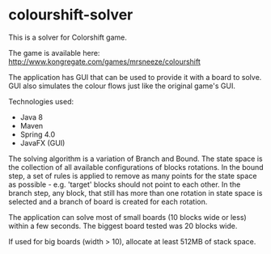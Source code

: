# colourshift-solver
This is a solver for Colorshift game.

The game is available here: http://www.kongregate.com/games/mrsneeze/colourshift

The application has GUI that can be used to provide it with a board to solve. GUI also simulates the colour flows just like the original game's GUI.

Technologies used:
- Java 8
- Maven
- Spring 4.0
- JavaFX (GUI)

The solving algorithm is a variation of Branch and Bound. The state space is the collection of all available configurations of blocks rotations. 
In the bound step, a set of rules is applied to remove as many points for the state space as possible - e.g. 'target' blocks should not point to each other.
In the branch step, any block, that still has more than one rotation in state space is selected and a branch of board is created for each rotation.

The application can solve most of small boards (10 blocks wide or less) within a few seconds.
The biggest board tested was 20 blocks wide.

If used for big boards (width > 10), allocate at least 512MB of stack space.
